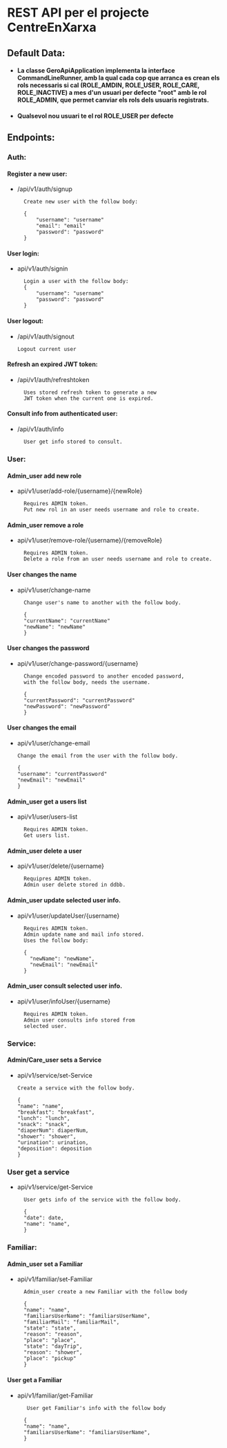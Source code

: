# REST API per el projecte CentreEnXarxa


## Default Data:

* #### La classe GeroApiApplication implementa la interface CommandLineRunner, amb la qual cada cop que arranca es crean els rols necessaris si cal (ROLE_AMDIN, ROLE_USER, ROLE_CARE, ROLE_INACTIVE) a mes d'un usuari per defecte "root" amb le rol ROLE_ADMIN, que permet canviar els rols dels usuaris registrats.

* #### Qualsevol nou usuari te el rol ROLE_USER per defecte


## Endpoints:

### Auth:

#### Register a new user:

* /api/v1/auth/signup

        Create new user with the follow body:

        {
            "username": "username"
            "email": "email"
            "password": "password"
        }

#### User login:

* api/v1/auth/signin

        Login a user with the follow body:
        {
            "username": "username"
            "password": "password"
        }

#### User logout:

* /api/v1/auth/signout

      Logout current user

#### Refresh an expired JWT token:

* /api/v1/auth/refreshtoken

        Uses stored refresh token to generate a new 
        JWT token when the current one is expired.

#### Consult info from authenticated user:

* /api/v1/auth/info

        User get info stored to consult.

### User:

#### Admin_user add new role

* api/v1/user/add-role/{username}/{newRole}

        Requires ADMIN token.
        Put new rol in an user needs username and role to create.

#### Admin_user remove a role

* api/v1/user/remove-role/{username}/{removeRole}

        Requires ADMIN token.
        Delete a role from an user needs username and role to create.

#### User changes the name

* api/v1/user/change-name

        Change user's name to another with the follow body.

        {
        "currentName": "currentName"
        "newName": "newName"
        }

        

#### User changes the password

* api/v1/user/change-password/{username}
    
        Change encoded password to another encoded password,
        with the follow body, needs the username.

        {
        "currentPassword": "currentPassword"
        "newPassword": "newPassword"
        }

        

#### User changes the email

* api/v1/user/change-email
        
      Change the email from the user with the follow body.

      {
      "username": "currentPassword"
      "newEmail": "newEmail"
      }


#### Admin_user get a users list

* api/v1/user/users-list

        Requires ADMIN token.
        Get users list.

#### Admin_user delete a user

* api/v1/user/delete/{username}

        Requipres ADMIN token.
        Admin user delete stored in ddbb.

#### Admin_user update selected user info.

* api/v1/user/updateUser/{username}

        Requires ADMIN token.
        Admin update name and mail info stored.
        Uses the follow body:

        {
          "newName": "newName",
          "newEmail": "newEmail"
        }

#### Admin_user consult selected user info.

* api/v1/user/infoUser/{username}

        Requires ADMIN token.
        Admin user consults info stored from
        selected user.

### Service:

#### Admin/Care_user sets a Service

* api/v1/service/set-Service

      Create a service with the follow body.

      {
      "name": "name",
      "breakfast": "breakfast",
      "lunch": "lunch",
      "snack": "snack",
      "diaperNum": diaperNum,
      "shower": "shower",
      "urination": urination,
      "deposition": deposition
      }

       

### User get a service

* api/v1/service/get-Service

        User gets info of the service with the follow body.

        {
        "date": date,
        "name": "name",
        }


### Familiar:

#### Admin_user set a Familiar

* api/v1/familiar/set-Familiar

        Admin_user create a new Familiar with the follow body

        {
        "name": "name",
        "familiarsUserName": "familiarsUserName",
        "familiarMail": "familiarMail",
        "state": "state",
        "reason": "reason",
        "place": "place",
        "state": "dayTrip",
        "reason": "shower",
        "place": "pickup"
        }


#### User get a Familiar

* api/v1/familiar/get-Familiar

         User get Familiar's info with the follow body

        {
        "name": "name",
        "familiarsUserName": "familiarsUserName",
        }


    

